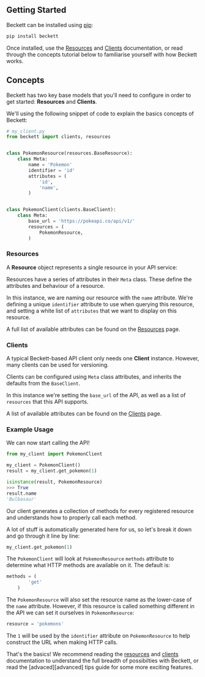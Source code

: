 Getting Started
---------------

Beckett can be installed using [pip](https://pypi.python.org/pypi/pip/):

```bash
pip install beckett
```

Once installed, use the [Resources][resources] and [Clients][clients] documentation, or read through the concepts tutorial below to familiarise yourself with how Beckett works.

Concepts
--------

Beckett has two key base models that you'll need to configure in order to get started: **Resources** and **Clients**.

We'll using the following snippet of code to explain the basics concepts of Beckett:

```python
# my_client.py
from beckett import clients, resources


class PokemonResource(resources.BaseResource):
    class Meta:
        name = 'Pokemon'
        identifier = 'id'
        attributes = (
            'id',
            'name',
        )


class PokemonClient(clients.BaseClient):
    class Meta:
        base_url = 'https://pokeapi.co/api/v1/'
        resources = (
            PokemonResource,
        )
```

### Resources

A **Resource** object represents a single resource in your API service:

Resources have a series of attributes in their `Meta` class. These define the attributes and behaviour of a resource.

In this instance, we are naming our resource with the `name` attribute. We're defining a unique `identifier`
attribute to use when querying this resource, and setting a white list of `attributes` that we want to display on this resource.

A full list of available attributes can be found on the [Resources][resources] page.

### Clients

A typical Beckett-based API client only needs one **Client** instance. However, many clients can be used for versioning.

Clients can be configured using `Meta` class attributes, and inherits the defaults from the `BaseClient`.

In this instance we're setting the `base_url` of the API, as well as a list of `resources` that this API supports.

A list of available attributes can be found on the [Clients](/clients) page.

### Example Usage

We can now start calling the API!

```python
from my_client import PokemonClient

my_client = PokemonClient()
result = my_client.get_pokemon(1)

isinstance(result, PokemonResource)
>>> True
result.name
'Bulbasaur'
```

Our client generates a collection of methods for every registered resource and understands how to properly call each method.

A lot of stuff is automatically generated here for us, so let's break it down and go through it line by line:

```python
my_client.get_pokemon(1)
```

The `PokemonClient` will look at `PokemonResource` `methods` attribute to determine what HTTP methods are available on it. The default is:

```python
methods = (
        'get'
    )
```

The `PokemonResource` will also set the resource name as the lower-case of the `name` attribute. However, if this resource is called something different in the API we can set it ourselves in `PokemonResource`:

```python
resource = 'pokemons'
```

The `1` will be used by the `identifier` attribute on `PokemonResource` to help construct the URL when making HTTP calls.


That's the basics! We recommend reading the [resources][resources] and [clients][clients] documentation to understand the full breadth of possibilties with Beckett, or read the [advaced][advanced] tips guide for some more exciting features.

[resources]: /resources
[clients]: /clients
